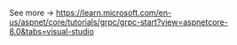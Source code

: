 See more -> https://learn.microsoft.com/en-us/aspnet/core/tutorials/grpc/grpc-start?view=aspnetcore-8.0&tabs=visual-studio
